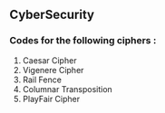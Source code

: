 ## CyberSecurity

### Codes for the following ciphers :
1. Caesar Cipher
2. Vigenere Cipher
3. Rail Fence
4. Columnar Transposition
5. PlayFair Cipher
